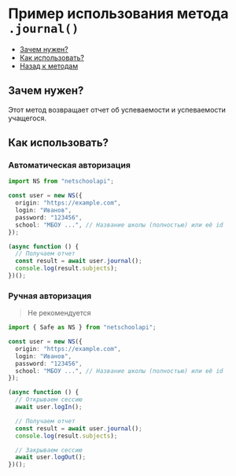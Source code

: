 # Пример использования метода `.journal()`

- [Зачем нужен?](#зачем-нужен)
- [Как использовать?](#как-использовать)
- [Назад к методам](../guide.md#journal)

## Зачем нужен?

Этот метод возвращает отчет об успеваемости и успеваемости учащегося.

## Как использовать?

### Автоматическая авторизация

```typescript
import NS from "netschoolapi";

const user = new NS({
  origin: "https://example.com",
  login: "Иванов",
  password: "123456",
  school: "МБОУ ...", // Название школы (полностью) или её id
});

(async function () {
  // Получаем отчет
  const result = await user.journal();
  console.log(result.subjects);
})();
```

### Ручная авторизация

> Не рекомендуется

```typescript
import { Safe as NS } from "netschoolapi";

const user = new NS({
  origin: "https://example.com",
  login: "Иванов",
  password: "123456",
  school: "МБОУ ...", // Название школы (полностью) или её id
});

(async function () {
  // Открываем сессию
  await user.logIn();

  // Получаем отчет
  const result = await user.journal();
  console.log(result.subjects);

  // Закрываем сессию
  await user.logOut();
})();
```

